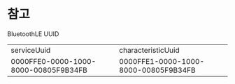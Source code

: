 # 참고
BluetoothLE UUID
<table>
  <tr><td>serviceUuid</td><td>characteristicUuid</td></tr>
  <tr><td>0000FFE0-0000-1000-8000-00805F9B34FB</td><td>0000FFE1-0000-1000-8000-00805F9B34FB</td></tr>
</table>
